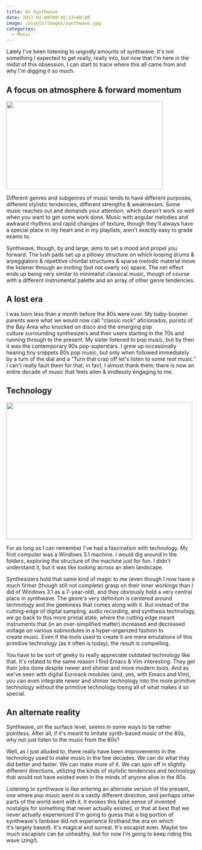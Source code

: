 ```yaml
---
title: On Synthwave
date: 2017-02-09T09:45:13+00:00
image: /assets/images/synthwave.jpg
categories:
  - Music
---
```

Lately I've been listening to ungodly amounts of synthwave. It's not something I expected to get really, really into, but now that I'm here in the midst of this obsession, I can start to trace where this all came from and why I'm digging it so much.
<!--more-->
<h2>A focus on atmosphere &amp; forward momentum</h2>

<img class="alignleft " src="https://i.vimeocdn.com/video/613822257_1280x720.jpg" width="414" height="233" />

Different genres and subgenres of music tends to have different purposes, different stylistic tendencies, different strengths &amp; weaknesses. Some music reaches out and demands your attention, which doesn't work so well when you want to get some work done. Music with angular melodies and awkward rhythms and rapid changes of texture, though they'll always have a special place in my heart and in my playlists, aren't exactly easy to grade exams to.

Synthwave, though, by and large, aims to set a mood and propel you forward. The lush pads set up a pillowy structure on which looping drums &amp; arpeggiators &amp; repetitive chordal structures &amp; sparse melodic material move the listener through an inviting (but not overly so) space. The net effect ends up being very similar to minimalist classical music, though of course with a different instrumental palette and an array of other genre tendencies.

<h2>A lost era</h2>

I was born less than a month before the 80s were over. My baby-boomer parents were what we would now call "classic rock" aficionados, purists of the Bay Area who knocked on disco and the emerging pop culture surrounding synthesizers and their users starting in the 70s and running through to the present. My sister listened to pop music, but by then it was the contemporary 90s pop-superstars. I grew up occasionally hearing tiny snippets 80s pop music, but only when followed immediately by a turn of the dial and a "Turn that crap off let's listen to some <em>real</em> music." I can't really fault them for that; in fact, I almost thank them; there is now an entire decade of music that feels alien &amp; endlessly engaging to me.

<h2>Technology</h2>

<img class="alignright" src="https://upload.wikimedia.org/wikipedia/commons/c/cf/Synthesizers.com_Modular.jpg" width="493" height="363" />

For as long as I can remember I've had a fascination with technology. My first computer was a Windows 3.1 machine. I would dig around in the folders, exploring the structure of the machine just for fun. I didn't understand it, but it was like looking across an alien landscape.

Synthesizers hold that same kind of magic to me (even though I now have a much firmer (though still not complete) grasp on their inner workings than I did of Windows 3.1 as a 7-year-old), and they obviously hold a very central place in synthwave. The genre's very definition is centered around technology and the geekiness that comes along with it. But instead of the cutting-edge of digital sampling, audio recording, and synthesis technology, we go back to this more primal state, where the cutting edge meant instruments that (in an over-simplified matter) increased and decreased voltage on various submodules in a hyper-organized fashion to create music. Even if the tools used to create it are mere emulations of this primitive technology (as it often is today), the result is compelling.

You have to be sort of geeky to really appreciate outdated technology like that. It's related to the same reason I find Emacs &amp; Vim interesting. They get their jobs done <em>despite</em> newer and shinier and more modern tools. And as we've seen with digital Eurorack modules (and, yes, with Emacs and Vim), you can even integrate newer and shinier technology into the more primitive technology without the primitive technology losing all of what makes it so special.

<h2>An alternate reality</h2>

Synthwave, on the surface level, seems in some ways to be rather pointless. After all, if it's meant to imitate synth-based music of the 80s, why not just listen to the music from the 80s?

Well, as I just alluded to, there really have been improvements in the technology used to make music in the few decades. We can do what they did better and faster. We can make more of it. We can spin off in slightly different directions, utilizing the kinds of stylistic tendencies and technology that would not have existed even in the minds of anyone alive in the 80s.

Listening to synthwave is like entering an alternate version of the present, one where pop music went in a vastly different direction, and perhaps other parts of the world went with it. It evokes this false sense of invented nostalgia for something that never actually existed, or that at best that we never actually experienced (I'm going to guess that a big portion of synthwave's fanbase did not experience firsthand the era on which it's largely based). It's magical and surreal. It's escapist even. Maybe too much escapism can be unhealthy, but for now I'm going to keep riding this wave (<em>*zing!*</em>).
